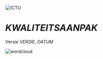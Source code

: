 ![ICTU](/work/Content/Images/ICTU.png "ictu-logo")

# $KWALITEITSAANPAK$

Versie $VERSIE$, $DATUM$

![wordcloud](/work/Content/Images/word-cloud.png "word-cloud")
